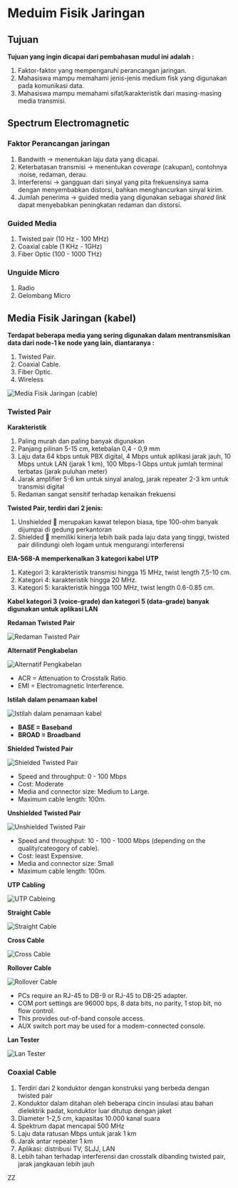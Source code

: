 # Meduim Fisik Jaringan

## Tujuan

**Tujuan yang ingin dicapai dari pembahasan mudul ini adalah :**

1. Faktor-faktor yang mempengaruhi perancangan jaringan.
2. Mahasiswa mampu memahami jenis-jenis medium fisk yang digunakan pada komunikasi data.
3. Mahasiswa mampu memahami sifat/karakteristik dari masing-masing media transmisi.

## Spectrum Electromagnetic

### Faktor Perancangan jaringan

1. Bandwith -> menentukan laju data yang dicapai.
2. Keterbatasan transmisi -> menentukan _coverage_ (cakupan), contohnya :noise, redaman, derau.
3. Interferensi -> gangguan dari sinyal yang pita frekuensinya sama dengan menyembabkan distorsi, bahkan menghancurkan sinyal kirim.
4. Jumlah penerima -> guided media yang digunakan sebagai _shared link_ dapat menyebabkan peningkatan redaman dan distorsi.

### Guided Media

1. Twisted pair (10 Hz - 100 MHz)
2. Coaxial cable (1 KHz - 1GHz)
3. Fiber Optic (100 - 1000 THz)

### Unguide Micro

1. Radio
2. Gelombang Micro

## Media Fisik Jaringan (kabel)

**Terdapat beberapa media yang sering digunakan dalam mentransmisikan data dari node-1 ke node yang lain, diantaranya :**

1. Twisted Pair.
2. Coaxial Cable.
3. Fiber Optic.
4. Wireless

![Media Fisik Jaringan (cable)](./img/media-fisik-jaringan.png)

### Twisted Pair

**Karakteristik**

1. Paling murah dan paling banyak digunakan
2. Panjang pilinan 5-15 cm, ketebalan 0,4 - 0,9 mm
3. Laju data 64 kbps untuk PBX digital, 4 Mbps untuk aplikasi jarak jauh, 10 Mbps untuk LAN (jarak 1 km), 100 Mbps-1 Gbps untuk jumlah terminal terbatas (jarak puluhan meter)
4. Jarak amplifier 5-6 km untuk sinyal analog, jarak repeater 2-3 km untuk transmisi digital
5. Redaman sangat sensitif terhadap kenaikan frekuensi

**Twisted Pair, terdiri dari 2 jenis:**

1. Unshielded  merupakan kawat telepon biasa, tipe 100-ohm banyak dijumpai di gedung perkantoran
2. Shielded  memiliki kinerja lebih baik pada laju data yang tinggi, twisted pair dilindungi oleh logam untuk mengurangi interferensi

**EIA-568-A memperkenalkan 3 kategori kabel UTP**

1. Kategori 3: karakteristik transmisi hingga 15 MHz, twist length 7,5-10 cm.
2. Kategori 4: karakteristik hingga 20 MHz.
3. Kategori 5: karakteristik hingga 100 MHz, twist length 0.6-0.85 cm.

**Kabel kategori 3 (voice-grade) dan kategori 5 (data-grade) banyak digunakan untuk aplikasi LAN**

**Redaman Twisted Pair**

![Redaman Twisted Pair](./img/redaman-twisted-pair.png)

**Alternatif Pengkabelan**

![Alternatif Pengkabelan](./img/Alternatif-Pengkabelan.png)

- ACR = Attenuation to Crosstalk Ratio.
- EMI = Electromagnetic Interference.

**Istilah dalam penamaan kabel**

![Istilah dalam penamaan kabel](./img/Istilah-dalam-penamaan-kabel.png)

- **BASE = Baseband**
- **BROAD = Broadband**

**Shielded Twisted Pair**

![Shielded Twisted Pair](./img/twisted-pair.png)

- Speed and throughput: 0 - 100 Mbps
- Cost: Moderate
- Media and connector size: Medium to Large.
- Maximum cable length: 100m.

**Unshielded Twisted Pair**

![Unshielded Twisted Pair](./img/twisted-pair-1.png)

- Speed and throughput: 10 - 100 - 1000 Mbps (depending on the quality/cateogory of cable).
- Cost: least Expensive.
- Media and connector size: Small
- Maximum cable length: 100m.

**UTP Cabling**

![UTP Cableing](./img/utp-cable.png)

**Straight Cable**

![Straight Cable](./img/straight-cable.png)

**Cross Cable**

![Cross Cable](./img/cross-cable.png)

**Rollover Cable**

![Rollover Cable](./img/rollover-cable.png)

- PCs require an RJ-45 to DB-9 or RJ-45 to DB-25 adapter.
- COM port settings are 96000 bps, 8 data bits, no parity, 1 stop bit, no flow control.
- This provides out-of-band console access.
- AUX switch port may be used for a modem-connected console.

**Lan Tester**

![Lan Tester](./img/Lan-Tester.png)

### Coaxial Cable

1. Terdiri dari 2 konduktor dengan konstruksi yang berbeda dengan twisted pair
2. Konduktor dalam ditahan oleh beberapa cincin insulasi atau bahan dielektrik padat, konduktor luar ditutup dengan jaket
3. Diameter 1-2,5 cm, kapasitas 10.000 kanal suara
4. Spektrum dapat mencapai 500 MHz
5. Laju data ratusan Mbps untuk jarak 1 km
6. Jarak antar repeater 1 km
7. Aplikasi: distribusi TV, SLJJ, LAN
8. Lebih tahan terhadap interferensi dan crosstalk dibanding twisted pair, jarak jangkauan lebih jauh

<F49>ZZ
